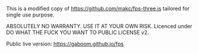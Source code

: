 This is a modified copy of https://github.com/makc/fps-three.js tailored for single use purpose.

ABSOLUTELY NO WARRANTY. USE IT AT YOUR OWN RISK.
Licenced under DO WHAT THE FUCK YOU WANT TO PUBLIC LICENSE v2.

Public live version: https://gaboom.github.io/fps
